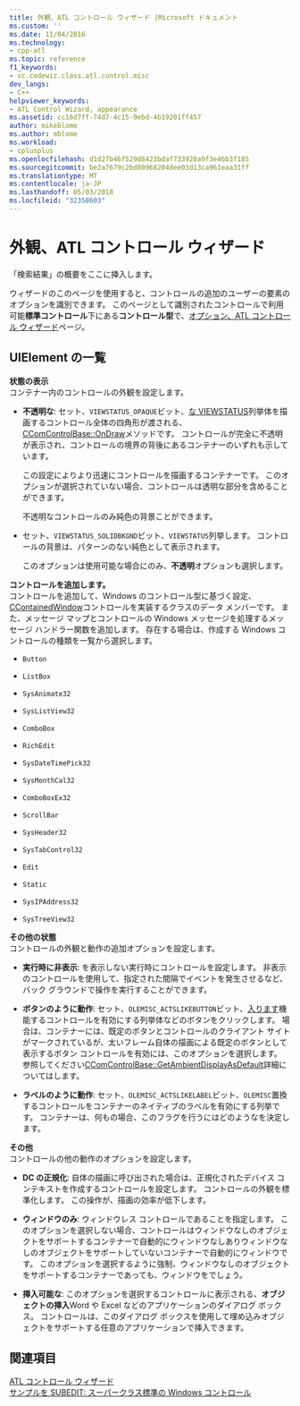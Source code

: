 ```yaml
---
title: 外観、ATL コントロール ウィザード |Microsoft ドキュメント
ms.custom: ''
ms.date: 11/04/2016
ms.technology:
- cpp-atl
ms.topic: reference
f1_keywords:
- vc.codewiz.class.atl.control.misc
dev_langs:
- C++
helpviewer_keywords:
- ATL Control Wizard, appearance
ms.assetid: cc16d7ff-74d7-4c15-9ebd-4b19201ff457
author: mikeblome
ms.author: mblome
ms.workload:
- cplusplus
ms.openlocfilehash: d1d27b46f529d8423bdaf733928a9f3e46b3f185
ms.sourcegitcommit: be2a7679c2bd80968204dee03d13ca961eaa31ff
ms.translationtype: MT
ms.contentlocale: ja-JP
ms.lasthandoff: 05/03/2018
ms.locfileid: "32358603"
---
```

# <a name="appearance-atl-control-wizard"></a>外観、ATL コントロール ウィザード
「検索結果」の概要をここに挿入します。  
  
 ウィザードのこのページを使用すると、コントロールの追加のユーザーの要素のオプションを識別できます。 このページとして識別されたコントロールで利用可能**標準コントロール**下にある**コントロール型**で、[オプション、ATL コントロール ウィザード](../../atl/reference/options-atl-control-wizard.md)ページ。  
  
## <a name="uielement-list"></a>UIElement の一覧  
 **状態の表示**  
 コンテナー内のコントロールの外観を設定します。  
  
-   **不透明な**: セット、`VIEWSTATUS_OPAQUE`ビット、[な VIEWSTATUS](http://msdn.microsoft.com/library/windows/desktop/ms687201)列挙体を描画するコントロール全体の四角形が渡される、 [CComControlBase::OnDraw](../../atl/reference/ccomcontrolbase-class.md#ondraw)メソッドです。 コントロールが完全に不透明が表示され、コントロールの境界の背後にあるコンテナーのいずれも示しています。  
  
     この設定によりより迅速にコントロールを描画するコンテナーです。 このオプションが選択されていない場合、コントロールは透明な部分を含めることができます。  
  
     不透明なコントロールのみ純色の背景ことができます。  
  
-   セット、`VIEWSTATUS_SOLIDBKGND`ビット、`VIEWSTATUS`列挙します。 コントロールの背景は、パターンのない純色として表示されます。  
  
     このオプションは使用可能な場合にのみ、**不透明**オプションも選択します。  
  
 **コントロールを追加します。**  
 コントロールを追加して、Windows のコントロール型に基づく設定、 [CContainedWindow](ccontainedwindowt-class.md)コントロールを実装するクラスのデータ メンバーです。 また、メッセージ マップとコントロールの Windows メッセージを処理するメッセージ ハンドラー関数を追加します。 存在する場合は、作成する Windows コントロールの種類を一覧から選択します。  

  
-   `Button`  
  
-   `ListBox`  
  
-   `SysAnimate32`  
  
-   `SysListView32`  
  
-   `ComboBox`  
  
-   `RichEdit`  
  
-   `SysDateTimePick32`  
  
-   `SysMonthCal32`  
  
-   `ComboBoxEx32`  
  
-   `ScrollBar`  
  
-   `SysHeader32`  
  
-   `SysTabControl32`  
  
-   `Edit`  
  
-   `Static`  
  
-   `SysIPAddress32`  
  
-   `SysTreeView32`  
  
 **その他の状態**  
 コントロールの外観と動作の追加オプションを設定します。  
  
-   **実行時に非表示**: を表示しない実行時にコントロールを設定します。 非表示のコントロールを使用して、指定された間隔でイベントを発生させるなど、バック グラウンドで操作を実行することができます。  
  
-   **ボタンのように動作**: セット、`OLEMISC_ACTSLIKEBUTTON`ビット、[入ります](http://msdn.microsoft.com/library/windows/desktop/ms678497)機能するコントロールを有効にする列挙体などのボタンをクリックします。 場合は、コンテナーには、既定のボタンとコントロールのクライアント サイトがマークされているが、太いフレーム自体の描画による既定のボタンとして表示するボタン コントロールを有効には、このオプションを選択します。 参照してください[CComControlBase::GetAmbientDisplayAsDefault](../../atl/reference/ccomcontrolbase-class.md#getambientdisplayasdefault)詳細についてはします。  
  
-   **ラベルのように動作**: セット、`OLEMISC_ACTSLIKELABEL`ビット、`OLEMISC`置換するコントロールをコンテナーのネイティブのラベルを有効にする列挙です。 コンテナーは、何もの場合、このフラグを行うにはどのようなを決定します。  
  
 **その他**  
 コントロールの他の動作のオプションを設定します。  
  
-   **DC の正規化**: 自体の描画に呼び出された場合は、正規化されたデバイス コンテキストを作成するコントロールを設定します。 コントロールの外観を標準化します。 この操作が、描画の効率が低下します。  
  
-   **ウィンドウのみ**: ウィンドウレス コントロールであることを指定します。 このオプションを選択しない場合、コントロールはウィンドウなしのオブジェクトをサポートするコンテナーで自動的にウィンドウなしありウィンドウなしのオブジェクトをサポートしていないコンテナーで自動的にウィンドウです。 このオプションを選択するように強制、ウィンドウなしのオブジェクトをサポートするコンテナーであっても、ウィンドウをでしょう。  
  
-   **挿入可能な**: このオプションを選択するコントロールに表示される、**オブジェクトの挿入**Word や Excel などのアプリケーションのダイアログ ボックス。 コントロールは、このダイアログ ボックスを使用して埋め込みオブジェクトをサポートする任意のアプリケーションで挿入できます。  
  
## <a name="see-also"></a>関連項目  
 [ATL コントロール ウィザード](../../atl/reference/atl-control-wizard.md)   
 [サンプルを SUBEDIT: スーパークラス標準の Windows コントロール](http://msdn.microsoft.com/en-us/30e46bdc-ed92-417c-b6b8-359017265a7b)

